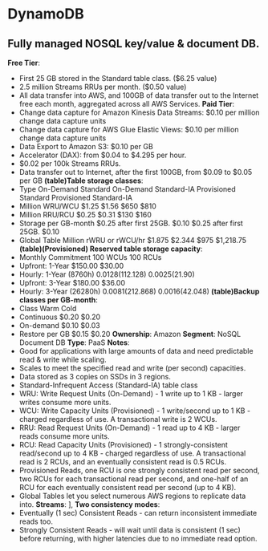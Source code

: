 # DynamoDB
## Fully managed NOSQL key/value & document DB.
**Free Tier**: 
- First 25 GB stored in the Standard table class. ($6.25 value)
- 2.5 million Streams RRUs per month. ($0.50 value)
- All data transfer into AWS, and 100GB of data transfer out to the Internet free each month, aggregated across all AWS Services.
**Paid Tier**: 
- Change data capture for Amazon Kinesis Data Streams: $0.10 per million change data capture units
- Change data capture for AWS Glue Elastic Views: $0.10 per million change data capture units
- Data Export to Amazon S3: $0.10 per GB
- Accelerator (DAX): from $0.04 to $4.295 per hour.
- $0.02 per 100k Streams RRUs.
- Data transfer out to Internet, after the first 100GB, from $0.09 to $0.05 per GB 
**(table)Table storage classes**: 
- Type On-Demand Standard On-Demand Standard-IA Provisioned Standard Provisioned Standard-IA
- Million WRU/WCU $1.25 $1.56 $650 $810
- Million RRU/RCU $0.25 $0.31 $130 $160
- Storage per GB-month $0.25 after first 25GB. $0.10 $0.25 after first 25GB. $0.10
- Global Table Million rWRU or rWCU/hr $1.875 $2.344 $975 $1,218.75
**(table)(Provisioned) Reserved table storage capacity**: 
- Monthly Commitment 100 WCUs 100 RCUs
- Upfront: 1-Year $150.00 $30.00
- Hourly: 1-Year (8760h) $0.0128 ($112.128) $0.0025 ($21.90)
- Upfront: 3-Year $180.00 $36.00
- Hourly: 3-Year (26280h) $0.0081 ($212.868) $0.0016 ($42.048)
**(table)Backup classes per GB-month**: 
- Class Warm Cold
- Continuous $0.20 $0.20
- On-demand $0.10 $0.03
- Restore per GB $0.15 $0.20
**Ownership**: Amazon
**Segment**: NoSQL Document DB
**Type**: PaaS
**Notes**: 
- Good for applications with large amounts of data and need predictable read & write while scaling.
- Scales to meet the specified read and write (per second) capacities.
- Data stored as 3 copies on SSDs in 3 regions.
- Standard-Infrequent Access (Standard-IA) table class
- WRU: Write Request Units (On-Demand) - 1 write up to 1 KB - larger writes consume more units.
- WCU: Write Capacity Units (Provisioned) - 1 write/second up to 1 KB - charged regardless of use. A transactional write is 2 WCUs.
- RRU: Read Request Units (On-Demand) - 1 read up to 4 KB - larger reads consume more units.
- RCU: Read Capacity Units (Provisioned) - 1 strongly-consistent read/second up to 4 KB - charged regardless of use. A transactional read is 2 RCUs, and an eventually consistent read is 0.5 RCUs.
- Provisioned Reads, one RCU is one strongly consistent read per second, two RCUs for each transactional read per second, and one-half of an RCU for each eventually consistent read per second (up to 4 KB). 
- Global Tables let you select numerous AWS regions to replicate data into.
**Streams**: ],
**Two consistency modes**: 
- Eventually (1 sec) Consistent Reads - can return inconsistent immediate reads too.
- Strongly Consistent Reads - will wait until data is consistent (1 sec) before returning, with higher latencies due to no immediate read option.
